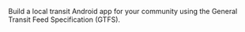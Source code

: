 Build a local transit Android app for your community using the General Transit Feed Specification (GTFS).